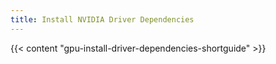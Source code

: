 ```yaml
---
title: Install NVIDIA Driver Dependencies
---
```


{{< content "gpu-install-driver-dependencies-shortguide" >}}
